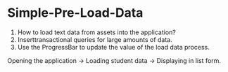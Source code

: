 # Simple-Pre-Load-Data
1. How to load text data from assets into the application? 
2. Inserttransactional queries for large amounts of data. 
3. Use the ProgressBar to update the value of the load data process.


Opening the application → Loading student data → Displaying in list form.
